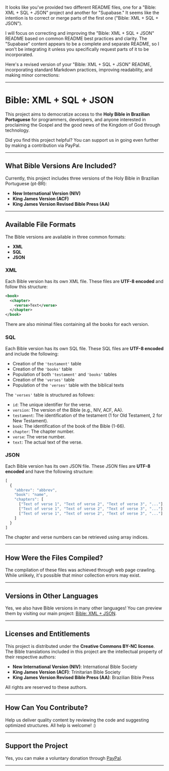 It looks like you've provided two different README files, one for a "Bible: XML + SQL + JSON" project and another for "Supabase." It seems like the intention is to correct or merge parts of the first one ("Bible: XML + SQL + JSON").

I will focus on correcting and improving the "Bible: XML + SQL + JSON" README based on common README best practices and clarity. The "Supabase" content appears to be a complete and separate README, so I won't be integrating it unless you specifically request parts of it to be incorporated.

Here's a revised version of your "Bible: XML + SQL + JSON" README, incorporating standard Markdown practices, improving readability, and making minor corrections:

-----

# Bible: XML + SQL + JSON

This project aims to democratize access to the **Holy Bible in Brazilian Portuguese** for programmers, developers, and anyone interested in proclaiming the Gospel and the good news of the Kingdom of God through technology.

Did you find this project helpful? You can support us in going even further by making a contribution via PayPal.

[](https://www.paypal.com/cgi-bin/webscr?cmd=_donations&business=A9FM66AQT672L&lc=BR&item_name=Bible%20Sources&currency_code=BRL&bn=PP%2dDonationsBF%3abtn_donateCC_LG%2egif%3aNonHosted)

-----

## What Bible Versions Are Included?

Currently, this project includes three versions of the Holy Bible in Brazilian Portuguese (pt-BR):

  * **New International Version (NIV)**
  * **King James Version (ACF)**
  * **King James Version Revised Bible Press (AA)**

-----

## Available File Formats

The Bible versions are available in three common formats:

  * **XML**
  * **SQL**
  * **JSON**

### XML

Each Bible version has its own XML file. These files are **UTF-8 encoded** and follow this structure:

```xml
<book>
  <chapter>
    <verse>Text</verse>
  </chapter>
</book>
```

There are also minimal files containing all the books for each version.

### SQL

Each Bible version has its own SQL file. These SQL files are **UTF-8 encoded** and include the following:

  * Creation of the `'testament'` table
  * Creation of the `'books'` table
  * Population of both `'testament'` and `'books'` tables
  * Creation of the `'verses'` table
  * Population of the `'verses'` table with the biblical texts

The `'verses'` table is structured as follows:

  * `id`: The unique identifier for the verse.
  * `version`: The version of the Bible (e.g., NIV, ACF, AA).
  * `testament`: The identification of the testament (1 for Old Testament, 2 for New Testament).
  * `book`: The identification of the book of the Bible (1-66).
  * `chapter`: The chapter number.
  * `verse`: The verse number.
  * `text`: The actual text of the verse.

### JSON

Each Bible version has its own JSON file. These JSON files are **UTF-8 encoded** and have the following structure:

```javascript
[
  {
    "abbrev": "abbrev",
    "book": "name",
    "chapters": [
      ["Text of verse 1", "Text of verse 2", "Text of verse 3", "..."],
      ["Text of verse 1", "Text of verse 2", "Text of verse 3", "..."],
      ["Text of verse 1", "Text of verse 2", "Text of verse 3", "..."]
    ]
  }
]
```

The chapter and verse numbers can be retrieved using array indices.

-----

## How Were the Files Compiled?

The compilation of these files was achieved through web page crawling. While unlikely, it's possible that minor collection errors may exist.

-----

## Versions in Other Languages

Yes, we also have Bible versions in many other languages\! You can preview them by visiting our main project: [Bible: XML + JSON](https://github.com/thiagobodruk/bible).

-----

## Licenses and Entitlements

This project is distributed under the **Creative Commons BY-NC license**. The Bible translations included in this project are the intellectual property of their respective authors:

  * **New International Version (NIV)**: International Bible Society
  * **King James Version (ACF)**: Trinitarian Bible Society
  * **King James Version Revised Bible Press (AA)**: Brazilian Bible Press

All rights are reserved to these authors.

-----

## How Can You Contribute?

Help us deliver quality content by reviewing the code and suggesting optimized structures. All help is welcome\! :)

-----

## Support the Project

Yes, you can make a voluntary donation through [PayPal](https://www.google.com/search?q=https://www.paypal.com/cgi-bin/webscr%3Fcmd%3D_donations%26business%3DA9FM66AQT672L%26lc%3DBR%26item_name%3DBible%2520Sources%26currency_code%3DBRL%26bn%3DPP%252dDonationsBF%253abtn_donateCC%255fLG%252egif%253aNonHosted).

[](https://www.google.com/search?q=%5Bhttps://www.paypal.com/cgi-bin/webscr%3Fcmd%3D_donations%26business%3DA9FM66AQT672L%26lc%3DBR%26item_name%3DBible%2520Sources%26currency_code%3DBRL%26bn%3DPP%252dDonationsBF%253abtn_donateCC%255fLG%252egif%253aNonHosted%5D\(https://www.paypal.com/cgi-bin/webscr%3Fcmd%3D_donations%26business%3DA9FM66AQT672L%26lc%3DBR%26item_name%3DBible%2520Sources%26currency_code%3DBRL%26bn%3DPP%252dDonationsBF%253abtn_donateCC%255fLG%252egif%253aNonHosted\))

-----